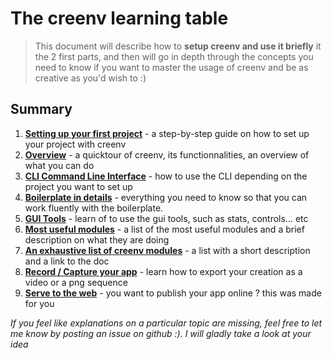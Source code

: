 # The creenv learning table 

> This document will describe how to **setup creenv and use it briefly** it the 2 first parts, and then will go in depth through the concepts you need to know if you want to master the usage of creenv and be as creative as you'd wish to :)

## Summary 

1. [**Setting up your first project**](http://google.com) - a step-by-step guide on how to set up your project with creenv 
2. [**Overview**](http://google.com) - a quicktour of creenv, its functionnalities, an overview of what you can do
3. [**CLI Command Line Interface**](http://google.com) - how to use the CLI depending on the project you want to set up 
4. [**Boilerplate in details**](http://google.com) - everything you need to know so that you can work fluently with the boilerplate.
5. [**GUI Tools**](http://google.com) - learn of to use the gui tools, such as stats, controls... etc
6. [**Most useful modules**](http://google.com) - a list of the most useful modules and a brief description on what they are doing
7. [**An exhaustive list of creenv modules**](http://google.com) - a list with a short description and a link to the doc
8. [**Record / Capture your app**](http://google.com) - learn how to export your creation as a video or a png sequence
9. [**Serve to the web**](http://google.com) - you want to publish your app online ? this was made for you

*If you feel like explanations on a particular topic are missing, feel free to let me know by posting an issue on github :). I will gladly take a look at your idea*
